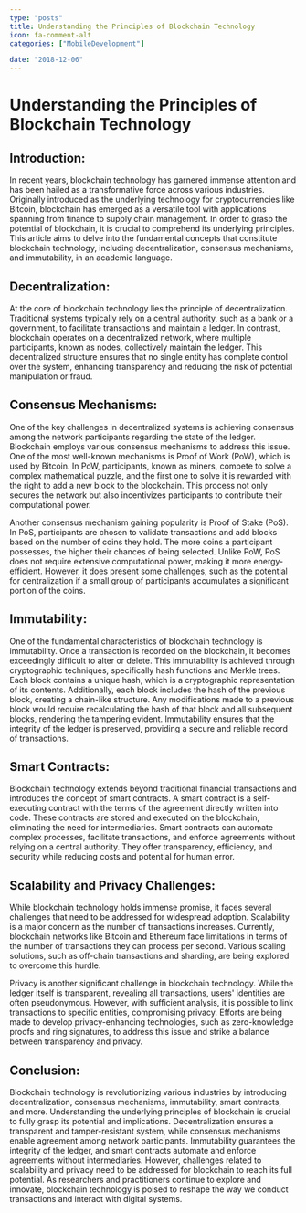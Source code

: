 ```yaml
---
type: "posts"
title: Understanding the Principles of Blockchain Technology
icon: fa-comment-alt
categories: ["MobileDevelopment"]

date: "2018-12-06"
---
```




# Understanding the Principles of Blockchain Technology

## Introduction:

In recent years, blockchain technology has garnered immense attention and has been hailed as a transformative force across various industries. Originally introduced as the underlying technology for cryptocurrencies like Bitcoin, blockchain has emerged as a versatile tool with applications spanning from finance to supply chain management. In order to grasp the potential of blockchain, it is crucial to comprehend its underlying principles. This article aims to delve into the fundamental concepts that constitute blockchain technology, including decentralization, consensus mechanisms, and immutability, in an academic language.

## Decentralization:

At the core of blockchain technology lies the principle of decentralization. Traditional systems typically rely on a central authority, such as a bank or a government, to facilitate transactions and maintain a ledger. In contrast, blockchain operates on a decentralized network, where multiple participants, known as nodes, collectively maintain the ledger. This decentralized structure ensures that no single entity has complete control over the system, enhancing transparency and reducing the risk of potential manipulation or fraud.

## Consensus Mechanisms:

One of the key challenges in decentralized systems is achieving consensus among the network participants regarding the state of the ledger. Blockchain employs various consensus mechanisms to address this issue. One of the most well-known mechanisms is Proof of Work (PoW), which is used by Bitcoin. In PoW, participants, known as miners, compete to solve a complex mathematical puzzle, and the first one to solve it is rewarded with the right to add a new block to the blockchain. This process not only secures the network but also incentivizes participants to contribute their computational power.

Another consensus mechanism gaining popularity is Proof of Stake (PoS). In PoS, participants are chosen to validate transactions and add blocks based on the number of coins they hold. The more coins a participant possesses, the higher their chances of being selected. Unlike PoW, PoS does not require extensive computational power, making it more energy-efficient. However, it does present some challenges, such as the potential for centralization if a small group of participants accumulates a significant portion of the coins.

## Immutability:

One of the fundamental characteristics of blockchain technology is immutability. Once a transaction is recorded on the blockchain, it becomes exceedingly difficult to alter or delete. This immutability is achieved through cryptographic techniques, specifically hash functions and Merkle trees. Each block contains a unique hash, which is a cryptographic representation of its contents. Additionally, each block includes the hash of the previous block, creating a chain-like structure. Any modifications made to a previous block would require recalculating the hash of that block and all subsequent blocks, rendering the tampering evident. Immutability ensures that the integrity of the ledger is preserved, providing a secure and reliable record of transactions.

## Smart Contracts:

Blockchain technology extends beyond traditional financial transactions and introduces the concept of smart contracts. A smart contract is a self-executing contract with the terms of the agreement directly written into code. These contracts are stored and executed on the blockchain, eliminating the need for intermediaries. Smart contracts can automate complex processes, facilitate transactions, and enforce agreements without relying on a central authority. They offer transparency, efficiency, and security while reducing costs and potential for human error.

## Scalability and Privacy Challenges:

While blockchain technology holds immense promise, it faces several challenges that need to be addressed for widespread adoption. Scalability is a major concern as the number of transactions increases. Currently, blockchain networks like Bitcoin and Ethereum face limitations in terms of the number of transactions they can process per second. Various scaling solutions, such as off-chain transactions and sharding, are being explored to overcome this hurdle.

Privacy is another significant challenge in blockchain technology. While the ledger itself is transparent, revealing all transactions, users' identities are often pseudonymous. However, with sufficient analysis, it is possible to link transactions to specific entities, compromising privacy. Efforts are being made to develop privacy-enhancing technologies, such as zero-knowledge proofs and ring signatures, to address this issue and strike a balance between transparency and privacy.

## Conclusion:

Blockchain technology is revolutionizing various industries by introducing decentralization, consensus mechanisms, immutability, smart contracts, and more. Understanding the underlying principles of blockchain is crucial to fully grasp its potential and implications. Decentralization ensures a transparent and tamper-resistant system, while consensus mechanisms enable agreement among network participants. Immutability guarantees the integrity of the ledger, and smart contracts automate and enforce agreements without intermediaries. However, challenges related to scalability and privacy need to be addressed for blockchain to reach its full potential. As researchers and practitioners continue to explore and innovate, blockchain technology is poised to reshape the way we conduct transactions and interact with digital systems.